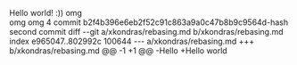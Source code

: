 Hello world! :)) 
omg   
omg omg 4 commit
 b2f4b396e6eb2f52c91c863a9a0c47b8b9c9564d-hash second commit
diff --git a/xkondras/rebasing.md b/xkondras/rebasing.md
index e965047..802992c 100644
--- a/xkondras/rebasing.md
+++ b/xkondras/rebasing.md
@@ -1 +1 @@
-Hello
+Hello world

